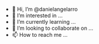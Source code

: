 - 👋 Hi, I’m @danielangelarro
- 👀 I’m interested in ...
- 🌱 I’m currently learning ...
- 💞️ I’m looking to collaborate on ...
- 📫 How to reach me ...

<!---
danielangelarro/danielangelarro is a ✨ special ✨ repository because its `README.md` (this file) appears on your GitHub profile.
You can click the Preview link to take a look at your changes.
--->
